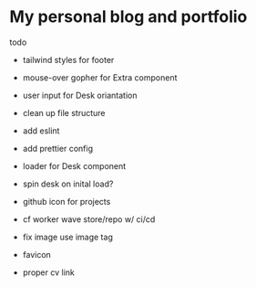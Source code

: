 # My personal blog and portfolio

todo

- tailwind styles for footer
- mouse-over gopher for Extra component
- user input for Desk oriantation
- clean up file structure
- add eslint
- add prettier config
- loader for Desk component
- spin desk on inital load?
- github icon for projects

- cf worker wave store/repo w/ ci/cd
- fix image use image tag
- favicon
- proper cv link